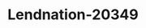 ---
f_zip-code: 89029
f_state-code: NV
title: Lendnation-20349
f_phone: 702-299-0116
f_city-only: Laughlin
f_address: 1955 S Casino Dr Laughlin
f_location-unique-id: '20349'
slug: lendnation-20349
updated-on: '2024-05-30T13:46:58.046Z'
created-on: '2024-05-30T13:36:59.803Z'
published-on: '2024-05-30T13:54:32.469Z'
f_city-state: cms/city/laughlin-nv.md
f_company: cms/company/lendnation.md
f_state: cms/state/nevada.md
layout: '[payday-loan].html'
tags: payday-loan
---